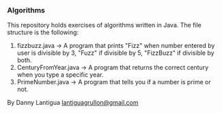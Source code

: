 ### Algorithms

This repository holds exercises of algorithms written in Java. The file structure is the following:

1. fizzbuzz.java -> A program that prints "Fizz" when number entered by user is divisible by 3, "Fuzz" if divisible by 5, "FizzBuzz" if divisible by both.
2. CenturyFromYear.java -> A program that returns the correct century when you type a specific year.
3. PrimeNumber.java -> A program that tells you if a number is prime or not.

By Danny Lantigua
lantiguagrullon@gmail.com
